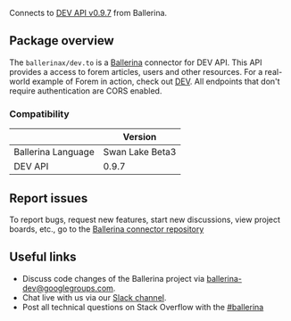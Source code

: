 Connects to [DEV API v0.9.7](https://developers.forem.com/api/) from Ballerina.

## Package overview

The `ballerinax/dev.to` is a [Ballerina](https://ballerina.io/) connector for DEV API. This API provides a access to forem articles, users and other resources. For a real-world example of Forem in action, check out [DEV](https://www.dev.to). All endpoints that don't require authentication are CORS enabled.

### Compatibility
|                           | Version                   |
|---------------------------|---------------------------|
| Ballerina Language        | Swan Lake Beta3           |
| DEV API                   | 0.9.7                     |

## Report issues
To report bugs, request new features, start new discussions, view project boards, etc., go to the [Ballerina connector repository](https://github.com/ballerina-platform/ballerinax-openapi-connectors)

## Useful links
- Discuss code changes of the Ballerina project via [ballerina-dev@googlegroups.com](mailto:ballerina-dev@googlegroups.com).
- Chat live with us via our [Slack channel](https://ballerina.io/community/slack/).
- Post all technical questions on Stack Overflow with the [#ballerina](https://stackoverflow.com/questions/tagged/ballerina) 
